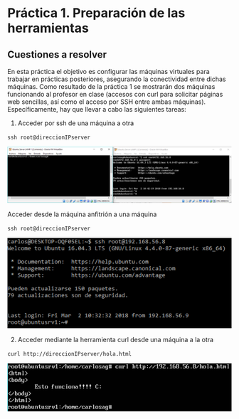 # Práctica 1. Preparación de las herramientas
## Cuestiones a resolver

En esta práctica el objetivo es configurar las máquinas virtuales para trabajar en prácticas posteriores, asegurando la conectividad entre dichas máquinas.
Como resultado de la práctica 1 se mostrarán dos máquinas funcionando al profesor en clase (accesos con curl para solicitar páginas web sencillas, así como el
acceso por SSH entre ambas máquinas).
Específicamente, hay que llevar a cabo las siguientes tareas:
1. Acceder por ssh de una máquina a otra  

`ssh root@direccionIPserver`    

![Captura de ssh1](./CapturaSSH2.PNG)

Acceder desde la máquina anfitrión a una máquina  

`ssh root@direccionIPserver`    

![Captura de ssh2](./CapturaSSH1.PNG)

2. Acceder mediante la herramienta curl desde una máquina a la otra   

`curl http://direccionIPserver/hola.html`    

![Captura de curl](./CapturaCurl.PNG)
